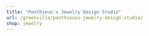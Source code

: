 ```yaml
---
title: "Ponthieux's Jewelry Design Studio"
url: /greenville/ponthieuxs-jewelry-design-studio/
shop: jewelry
---
```

